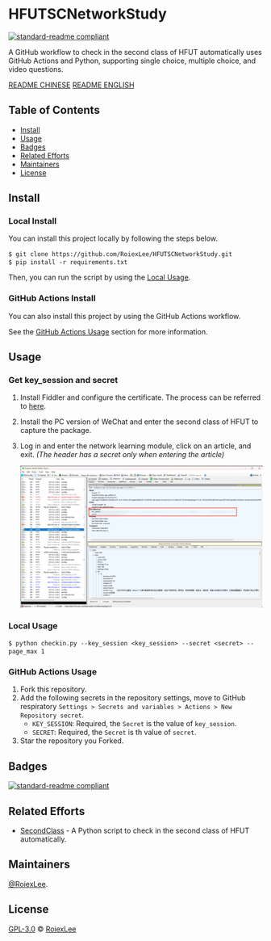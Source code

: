 # HFUTSCNetworkStudy

[![standard-readme compliant](https://img.shields.io/badge/readme%20style-standard-brightgreen.svg?style=flat-square)](https://github.com/RichardLitt/standard-readme)

A GitHub workflow to check in the second class of HFUT automatically uses GitHub Actions and Python, supporting single choice, multiple choice, and video questions.

[README CHINESE](./README_EN.md)
[README ENGLISH](./README_EN.md)

## Table of Contents

- [Install](#install)
- [Usage](#usage)
- [Badges](#badges)
- [Related Efforts](#related-efforts)
- [Maintainers](#maintainers)
- [License](#license)

## Install

### Local Install

You can install this project locally by following the steps below.

```shell
$ git clone https://github.com/RoiexLee/HFUTSCNetworkStudy.git
$ pip install -r requirements.txt
```

Then, you can run the script by using the [Local Usage](#local-usage).

### GitHub Actions Install

You can also install this project by using the GitHub Actions workflow.

See the [GitHub Actions Usage](#github-actions-usage) section for more information.

## Usage

### Get key_session and secret

1. Install Fiddler and configure the certificate. The process can be referred to [here](https://zhuanlan.zhihu.com/p/410150022).
2. Install the PC version of WeChat and enter the second class of HFUT to capture the package.
3. Log in and enter the network learning module, click on an article, and exit. *(The header has a secret only when entering the article)*

   ![image](./images/key_session_and_secret.png)

### Local Usage

```shell
$ python checkin.py --key_session <key_session> --secret <secret> --page_max 1
```

### GitHub Actions Usage

1. Fork this repository.
2. Add the following secrets in the repository settings, move to GitHub respiratory `Settings > Secrets and variables > Actions > New Repository secret`.
    - `KEY_SESSION`: Required, the `Secret` is the value of `key_session`.
    - `SECRET`: Required, the `Secret` is th value of `secret`.
3. Star the repository you Forked.

## Badges

[![standard-readme compliant](https://img.shields.io/badge/readme%20style-standard-brightgreen.svg?style=flat-square)](https://github.com/RichardLitt/standard-readme)

## Related Efforts

- [SecondClass](https://github.com/Zirconium233/SecondClass) - A Python script to check in the second class of HFUT automatically.

## Maintainers

[@RoiexLee](https://roiexlee.github.io).

## License

[GPL-3.0](./LICENSE) © [RoiexLee](https://roiexlee.github.io) 